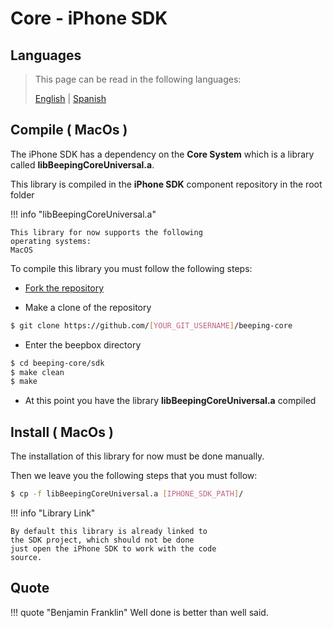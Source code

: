 # Core - iPhone SDK

## Languages

> This page can be read in the following languages:
>  
> [English](https://docs.beeping.land/componets/sdk-iphone-core/) | [Spanish](https://docs-es.beeping.land/componets/sdk-iphone-core/)

## Compile ( MacOs )

The iPhone SDK has a dependency on the **Core System** which is a library called **libBeepingCoreUniversal.a**.

This library is compiled in the **iPhone SDK** component repository in the root folder

!!! info "libBeepingCoreUniversal.a"

    This library for now supports the following
    operating systems:
    MacOS

To compile this library you must follow the following steps:

- [Fork the repository](https://github.com/beeping-io/beeping-core)

- Make a clone of the repository

``` bash
$ git clone https://github.com/[YOUR_GIT_USERNAME]/beeping-core
```

- Enter the beepbox directory

``` bash
$ cd beeping-core/sdk
$ make clean
$ make
```

- At this point you have the library **libBeepingCoreUniversal.a** compiled

## Install ( MacOs )

The installation of this library for now must be done manually.

Then we leave you the following steps that you must follow:

``` bash
$ cp -f libBeepingCoreUniversal.a [IPHONE_SDK_PATH]/
```

!!! info "Library Link"

    By default this library is already linked to
    the SDK project, which should not be done
    just open the iPhone SDK to work with the code
    source.

## Quote

!!! quote "Benjamin Franklin"
    Well done is better than well said.